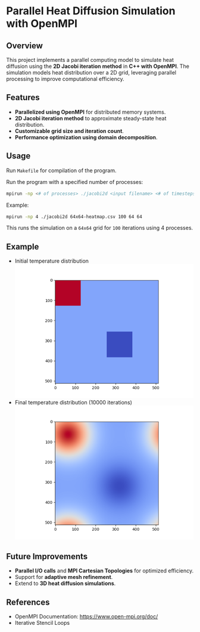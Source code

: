 # Parallel Heat Diffusion Simulation with OpenMPI

## Overview
This project implements a parallel computing model to simulate heat diffusion using the **2D Jacobi iteration method** in **C++ with OpenMPI**. The simulation models heat distribution over a 2D grid, leveraging parallel processing to improve computational efficiency.

## Features
- **Parallelized using OpenMPI** for distributed memory systems.
- **2D Jacobi iteration method** to approximate steady-state heat distribution.
- **Customizable grid size and iteration count**.
- **Performance optimization using domain decomposition**.

## Usage
Run `Makefile` for compilation of the program.

Run the program with a specified number of processes:
```sh
mpirun -np <# of processes> ./jacobi2d <input filename> <# of timesteps> <size_X> <size_Y>
```
Example:
```sh
mpirun -np 4 ./jacobi2d 64x64-heatmap.csv 100 64 64
```
This runs the simulation on a `64x64` grid for `100` iterations using 4 processes.

## Example
- Initial temperature distribution </br>
  ![alt text](https://github.com/hellojoel/Heat-Diffusion-MPI/blob/main/initial_heatmap.png?raw=true)
- Final temperature distribution (10000 iterations) </br>
  ![alt text](https://github.com/hellojoel/Heat-Diffusion-MPI/blob/main/final_heatmap.png?raw=true)

## Future Improvements
- **Parallel I/O calls** and **MPI Cartesian Topologies** for optimized efficiency.
- Support for **adaptive mesh refinement**.
- Extend to **3D heat diffusion simulations**.

## References
- OpenMPI Documentation: https://www.open-mpi.org/doc/
- Iterative Stencil Loops
